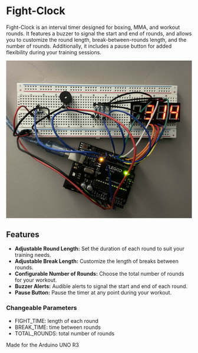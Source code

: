 # Fight-Clock

Fight-Clock is an interval timer designed for boxing, MMA, and workout rounds. It features a buzzer to signal the start and end of rounds, and allows you to customize the round length, break-between-rounds length, and the number of rounds. Additionally, it includes a pause button for added flexibility during your training sessions.

![Fight Clock](fight-clock.jpg)


## Features

- **Adjustable Round Length:** Set the duration of each round to suit your training needs.
- **Adjustable Break Length:** Customize the length of breaks between rounds.
- **Configurable Number of Rounds:** Choose the total number of rounds for your workout.
- **Buzzer Alerts:** Audible alerts to signal the start and end of each round.
- **Pause Button:** Pause the timer at any point during your workout.

### Changeable Parameters
- FIGHT_TIME: length of each round
- BREAK_TIME: time between rounds
- TOTAL_ROUNDS: total number of rounds

Made for the Arduino UNO R3
